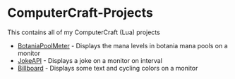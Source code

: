 # ComputerCraft-Projects
This contains all of my ComputerCraft (Lua) projects

- [BotaniaPoolMeter](https://github.com/Sv443/Botania-Pool-Meter_ComputerCraft/tree/main) - Displays the mana levels in botania mana pools on a monitor
- [JokeAPI](https://github.com/Sv443/JokeAPI_ComputerCraft/tree/main) - Displays a joke on a monitor on interval
- [Billboard](./Billboard) - Displays some text and cycling colors on a monitor